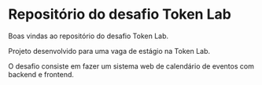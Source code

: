 # Repositório do desafio Token Lab

Boas vindas ao repositório do desafio Token Lab. 

Projeto desenvolvido para uma vaga de estágio na Token Lab.

O desafio consiste em fazer um sistema web de calendário de eventos com backend e frontend.